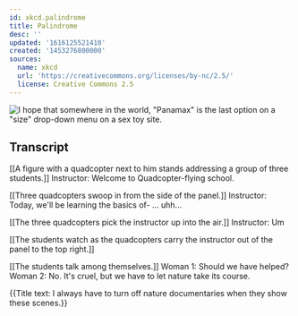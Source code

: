 ```yaml
---
id: xkcd.palindrome
title: Palindrome
desc: ''
updated: '1616125521410'
created: '1453276800000'
sources:
  name: xkcd
  url: 'https://creativecommons.org/licenses/by-nc/2.5/'
  license: Creative Commons 2.5
---
```

![I hope that somewhere in the world, "Panamax" is the last option on a "size" drop-down menu on a sex toy site.](https://imgs.xkcd.com/comics/palindrome.png)

## Transcript
[[A figure with a quadcopter next to him stands addressing a group of three students.]]
Instructor: Welcome to Quadcopter-flying school. 

[[Three quadcopters swoop in from the side of the panel.]]
Instructor: Today, we'll be learning the basics of- ... uhh...

[[The three quadcopters pick the instructor up into the air.]]
Instructor: Um

[[The students watch as the quadcopters carry the instructor out of the panel to the top right.]]

[[The students talk among themselves.]]
Woman 1: Should we have helped? 
Woman 2: No. It's cruel, but we have to let nature take its course.

{{Title text: I always have to turn off nature documentaries when they show these scenes.}}
